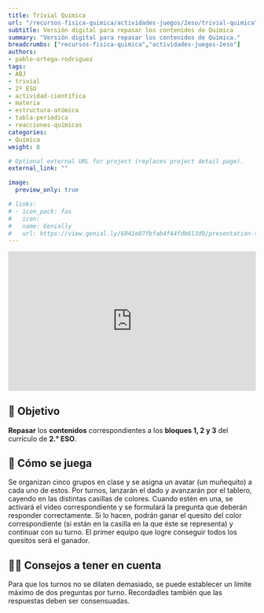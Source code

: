 ```yaml
---
title: Trivial Química
url: "/recursos-fisica-quimica/actividades-juegos/2eso/trivial-quimica"
subtitle: Versión digital para repasar los contenidos de Química
summary: "Versión digital para repasar los contenidos de Química."
breadcrumbs: ["recursos-fisica-quimica","actividades-juegos-2eso"]
authors:
- pablo-ortega-rodriguez
tags:
- ABJ
- trivial
- 2º ESO
- actividad-científica
- materia
- estructura-atómica
- tabla-periódica
- reacciones-químicas
categories:
- Química
weight: 8

# Optional external URL for project (replaces project detail page).
external_link: ""

image:
  preview_only: true

# links:
# - icon_pack: fas
#   icon:
#   name: Genially
#   url: https://view.genial.ly/6041e87fbfab4f44fdb613d9/presentation-trivial-de-quimica
---
```


<div style="width: 100%;"><div style="position: relative; padding-bottom: 56.25%; padding-top: 0; height: 0;"><iframe frameborder="0" width="1200px" height="675px" style="position: absolute; top: 0; left: 0; width: 100%; height: 100%;" src="https://view.genial.ly/6041e87fbfab4f44fdb613d9" type="text/html" allowscriptaccess="always" allowfullscreen="true" scrolling="yes" allownetworking="all"></iframe> </div> </div>

## 🎯 Objetivo

**Repasar** los **contenidos** correspondientes a los **bloques 1, 2 y 3** del currículo de **2.° ESO**.

## 🎲 Cómo se juega

Se organizan cinco grupos en clase y se asigna un avatar (un muñequito) a cada uno de estos. Por turnos, lanzarán el dado y avanzarán por el tablero, cayendo en las distintas casillas de colores. Cuando estén en una, se activará el vídeo correspondiente y se formulará la pregunta que deberán responder correctamente. Si lo hacen, podrán ganar el quesito del color correspondiente (si están en la casilla en la que éste se representa) y continuar con su turno. El primer equipo que logre conseguir todos los quesitos será el ganador.

## 🧑‍🏫 Consejos a tener en cuenta

Para que los turnos no se dilaten demasiado, se puede establecer un límite máximo de dos preguntas por turno. Recordadles también que las respuestas deben ser consensuadas.